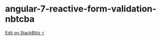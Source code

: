 # angular-7-reactive-form-validation-nbtcba

[Edit on StackBlitz ⚡️](https://stackblitz.com/edit/angular-7-reactive-form-validation-nbtcba)